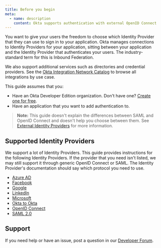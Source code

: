 ```yaml
---
title: Before you begin
meta:
  - name: description
    content: Okta supports authentication with external OpenID Connect Identity Providers as well as SAML (also called Inbound Federation). Get an overview of the process and prerequisites, as well as the instructions required to set one up.
---
```

You want to give your users the freedom to choose which Identity Provider that they can use to sign in to your application. Okta manages connections to Identity Providers for your application, sitting between your application and the Identity Provider that authenticates your users. The industry-standard term for this is Inbound Federation.

We also support additional services such as directories and credential providers. See the [Okta Integration Network Catalog](https://www.okta.com/okta-integration-network/) to browse all integrations by use case.

This guide assumes that you:

* Have an Okta Developer Edition organization. Don't have one? [Create one for free](https://developer.okta.com/signup).
* Have an application that you want to add authentication to.

> **Note:** This guide doesn't explain the differences between SAML and OpenID Connect and doesn't help you choose between them. See [External Identity Providers](/docs/concepts/identity-providers/#the-big-picture) for more information.

## Supported Identity Providers

We support a lot of Identity Providers. This guide provides instructions for the following Identity Providers. If the provider that you need isn't listed, we may still support it through generic OpenID Connect or SAML. The Identity Provider's documentation should say which protocol you need to use.

* [Azure AD](/docs/guides/add-an-external-idp/azure/create-an-app-at-idp/)
* [Facebook](/docs/guides/add-an-external-idp/facebook/create-an-app-at-idp/)
* [Google](/docs/guides/add-an-external-idp/google/create-an-app-at-idp/)
* [LinkedIn](/docs/guides/add-an-external-idp/linkedin/create-an-app-at-idp/)
* [Microsoft](/docs/guides/add-an-external-idp/microsoft/create-an-app-at-idp/)
* [Okta to Okta](/docs/guides/add-an-external-idp/oktatookta/create-an-app-at-idp/)
* [OpenID Connect](/docs/guides/add-an-external-idp/openidconnect/create-an-app-at-idp/)
* [SAML 2.0](/docs/guides/add-an-external-idp/saml2/create-an-app-at-idp/)

## Support

If you need help or have an issue, post a question in our [Developer Forum](https://devforum.okta.com).

<NextSectionLink/>
